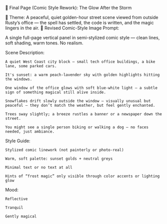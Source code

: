📘 Final Page (Comic Style Rework): The Glow After the Storm

🎯 Theme: A peaceful, quiet golden-hour street scene viewed from outside Rusty’s office — the spell has settled, the code is written, and the magic lingers in the air.
🎨 Revised Comic-Style Image Prompt:

A single full-page vertical panel in semi-stylized comic style — clean lines, soft shading, warm tones. No realism.

Scene Description:

    A quiet West Coast city block — small tech office buildings, a bike lane, some parked cars.

    It's sunset: a warm peach-lavender sky with golden highlights hitting the windows.

    One window of the office glows with soft blue-white light — a subtle sign of something magical still alive inside.

    Snowflakes drift slowly outside the window — visually unusual but peaceful — they don’t match the weather, but feel gently enchanted.

    Trees sway slightly; a breeze rustles a banner or a newspaper down the street.

    You might see a single person biking or walking a dog — no faces needed, just ambiance.

Style Guide:

    Stylized comic linework (not painterly or photo-real)

    Warm, soft palette: sunset golds + neutral greys

    Minimal text or no text at all

    Hints of “frost magic” only visible through color accents or lighting glow

Mood:

    Reflective

    Tranquil

    Gently magical
